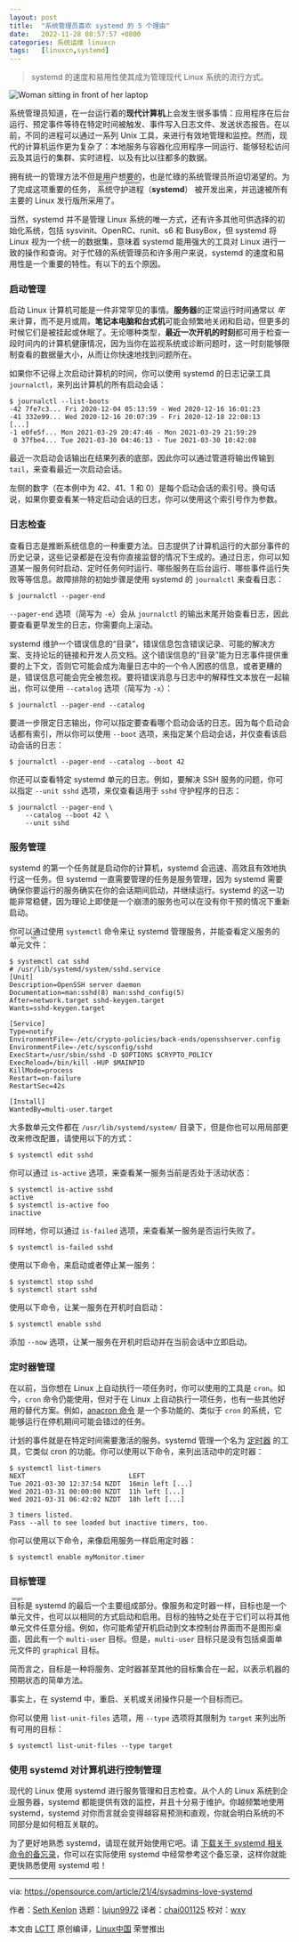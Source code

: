 ```yaml
---
layout: post
title:	"系统管理员喜欢 systemd 的 5 个理由"
date:	2022-11-28 08:57:57 +0800 
categories:	系统运维 linuxcn 
tags:	[linuxcn,systemd]
---
```




> 
> systemd 的速度和易用性使其成为管理现代 Linux 系统的流行方式。
> 
> 
> 


![](/Asserts/Images//attachment/album/202211/28/085754t9sztkt26452ys4s.png "Woman sitting in front of her laptop")


系统管理员知道，在一台运行着的**现代计算机**上会发生很多事情：应用程序在后台运行、预定事件等待在特定时间被触发、事件写入日志文件、发送状态报告。在以前，不同的进程可以通过一系列 Unix 工具，来进行有效地管理和监控。然而，现代的计算机运作更为复杂了：本地服务与容器化应用程序一同运行、能够轻松访问云及其运行的集群、实时进程、以及有比以往都多的数据。


拥有统一的管理方法不但是用户想要的，也是忙碌的系统管理员所迫切渴望的。为了完成这项重要的任务，<ruby> 系统守护进程 <rt>  system daemon </rt></ruby> （**systemd**） 被开发出来，并迅速被所有主要的 Linux 发行版所采用了。


当然，systemd 并不是管理 Linux 系统的唯一方式，还有许多其他可供选择的初始化系统，包括 sysvinit、OpenRC、runit、s6 和 BusyBox，但 systemd 将 Linux 视为一个统一的数据集，意味着 systemd 能用强大的工具对 Linux 进行一致的操作和查询。对于忙碌的系统管理员和许多用户来说，systemd 的速度和易用性是一个重要的特性。有以下的五个原因。


### 启动管理


启动 Linux 计算机可能是一件非常罕见的事情。**服务器**的正常运行时间通常以 *年* 来计算，而不是月或周。**笔记本电脑和台式机**可能会频繁地关闭和启动，但更多的时候它们是被挂起或休眠了。无论哪种类型，**最近一次开机的时刻**都可用于检查一段时间内的计算机健康情况，因为当你在监视系统或诊断问题时，这一时刻能够限制查看的数据量大小，从而让你快速地找到问题所在。


如果你不记得上次启动计算机的时间，你可以使用 systemd 的日志记录工具 `journalctl`，来列出计算机的所有启动会话：



```
$ journalctl --list-boots
-42 7fe7c3... Fri 2020-12-04 05:13:59 - Wed 2020-12-16 16:01:23
-41 332e99... Wed 2020-12-16 20:07:39 - Fri 2020-12-18 22:08:13
[...]
-1 e0fe5f... Mon 2021-03-29 20:47:46 - Mon 2021-03-29 21:59:29
 0 37fbe4... Tue 2021-03-30 04:46:13 - Tue 2021-03-30 10:42:08

```

最近一次启动会话输出在结果列表的底部，因此你可以通过管道将输出传输到 `tail`，来查看最近一次启动会话。


左侧的数字（在本例中为 42、41、1 和 0）是每个启动会话的索引号。换句话说，如果你要查看某一特定启动会话的日志，你可以使用这个索引号作为参数。


### 日志检查


查看日志是推断系统信息的一种重要方法。日志提供了计算机运行的大部分事件的历史记录，这些记录都是在没有你直接监督的情况下生成的。通过日志，你可以知道某一服务何时启动、定时任务何时运行、哪些服务在后台运行、哪些事件运行失败等等信息。故障排除的初始步骤是使用 systemd 的 `journalctl` 来查看日志：



```
$ journalctl --pager-end

```

`--pager-end` 选项（简写为 `-e`）会从 `journalctl` 的输出末尾开始查看日志，因此要查看更早发生的日志，你需要向上滚动。


systemd 维护一个错误信息的“目录”，错误信息包含错误记录、可能的解决方案、支持论坛的链接和开发人员文档。这个错误信息的“目录”能为日志事件提供重要的上下文，否则它可能会成为海量日志中的一个令人困惑的信息，或者更糟的是，错误信息可能会完全被忽视。要将错误消息与日志中的解释性文本放在一起输出，你可以使用 `--catalog` 选项（简写为 `-x`）：



```
$ journalctl --pager-end --catalog

```

要进一步限定日志输出，你可以指定要查看哪个启动会话的日志。因为每个启动会话都有索引，所以你可以使用 `--boot` 选项，来指定某个启动会话，并仅查看该启动会话的日志：



```
$ journalctl --pager-end --catalog --boot 42

```

你还可以查看特定 systemd 单元的日志。例如，要解决 SSH 服务的问题，你可以指定 `--unit sshd` 选项，来仅查看适用于 `sshd` 守护程序的日志：



```
$ journalctl --pager-end \
    --catalog --boot 42 \
    --unit sshd

```

### 服务管理


systemd 的第一个任务就是启动你的计算机，systemd 会迅速、高效且有效地执行这一任务。但 systemd 一直需要管理的任务是服务管理，因为 systemd 需要确保你要运行的服务确实在你的会话期间启动，并继续运行。systemd 的这一功能非常稳健，因为理论上即使是一个崩溃的服务也可以在没有你干预的情况下重新启动。


你可以通过使用 `systemctl` 命令来让 systemd 管理服务，并能查看定义服务的 <ruby> 单元文件 <rt>  unit file </rt></ruby>：



```
$ systemctl cat sshd
# /usr/lib/systemd/system/sshd.service
[Unit]
Description=OpenSSH server daemon
Documentation=man:sshd(8) man:sshd_config(5)
After=network.target sshd-keygen.target
Wants=sshd-keygen.target

[Service]
Type=notify
EnvironmentFile=-/etc/crypto-policies/back-ends/opensshserver.config
EnvironmentFile=-/etc/sysconfig/sshd
ExecStart=/usr/sbin/sshd -D $OPTIONS $CRYPTO_POLICY
ExecReload=/bin/kill -HUP $MAINPID
KillMode=process
Restart=on-failure
RestartSec=42s

[Install]
WantedBy=multi-user.target

```

大多数单元文件都在 `/usr/lib/systemd/system/` 目录下，但是你也可以用局部更改来修改配置，请使用以下的方式：



```
$ systemctl edit sshd

```

你可以通过 `is-active` 选项，来查看某一服务当前是否处于活动状态：



```
$ systemctl is-active sshd
active
$ systemctl is-active foo
inactive

```

同样地，你可以通过 `is-failed` 选项，来查看某一服务是否运行失败了。



```
$ systemctl is-failed sshd

```

使用以下命令，来启动或者停止某一服务：



```
$ systemctl stop sshd
$ systemctl start sshd

```

使用以下命令，让某一服务在开机时自启动：



```
$ systemctl enable sshd

```

添加 `--now` 选项，让某一服务在开机时启动并在当前会话中立即启动。


### 定时器管理


在以前，当你想在 Linux 上自动执行一项任务时，你可以使用的工具是 `cron`。如今，`cron` 命令仍能使用，但对于在 Linux 上自动执行一项任务，也有一些其他好用的替代方案。例如，[anacron 命令](https://opensource.com/article/21/2/linux-automation) 是一个多功能的、类似于 `cron` 的系统，它能够运行在停机期间可能会错过的任务。


计划的事件就是在特定时间需要激活的服务。systemd 管理一个名为 [定时器](https://opensource.com/article/20/7/systemd-timers) 的工具，它类似 cron 的功能。你可以使用以下命令，来列出活动中的定时器：



```
$ systemctl list-timers
NEXT                          LEFT      
Tue 2021-03-30 12:37:54 NZDT  16min left [...]
Wed 2021-03-31 00:00:00 NZDT  11h left [...]
Wed 2021-03-31 06:42:02 NZDT  18h left [...]

3 timers listed.
Pass --all to see loaded but inactive timers, too.

```

你可以使用以下命令，来像启用服务一样启用定时器：



```
$ systemctl enable myMonitor.timer

```

### 目标管理


<ruby> 目标 <rt>  target </rt></ruby> 是 systemd 的最后一个主要组成部分。像服务和定时器一样，目标也是一个单元文件，也可以以相同的方式启动和启用。目标的独特之处在于它们可以将其他单元文件任意分组。例如，你可能希望开机启动到文本控制台界面而不是图形桌面，因此有一个 `multi-user` 目标。但是，`multi-user` 目标只是没有包括桌面单元文件的 `graphical` 目标。


简而言之，目标是一种将服务、定时器甚至其他的目标集合在一起，以表示机器的预期状态的简单方法。


事实上，在 systemd 中，重启、关机或关闭操作只是一个目标而已。


你可以使用 `list-unit-files` 选项，用 `--type` 选项将其限制为 `target` 来列出所有可用的目标：



```
$ systemctl list-unit-files --type target

```

### 使用 systemd 对计算机进行控制管理


现代的 Linux 使用 systemd 进行服务管理和日志检查。从个人的 Linux 系统到企业服务器，systemd 都能提供有效的监控，并且十分易于维护。你越频繁地使用 systemd，systemd 对你而言就会变得越容易预测和直观，你就会明白系统的不同部分是如何相互关联的。


为了更好地熟悉 systemd，请现在就开始使用它吧。请 [下载关于 systemd 相关命令的备忘录](https://opensource.com/downloads/linux-systemd-cheat-sheet)，你可以在实际使用 systemd 中经常参考这个备忘录，这样你就能更快熟悉使用 systemd 啦！




---


via: <https://opensource.com/article/21/4/sysadmins-love-systemd>


作者：[Seth Kenlon](https://opensource.com/users/seth) 选题：[lujun9972](https://github.com/lujun9972) 译者：[chai001125](https://github.com/chai001125) 校对：[wxy](https://github.com/wxy)


本文由 [LCTT](https://github.com/LCTT/TranslateProject) 原创编译，[Linux中国](https://linux.cn/) 荣誉推出
